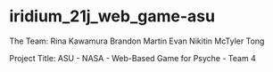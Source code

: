 # iridium_21j_web_game-asu

The Team:
Rina Kawamura
Brandon Martin
Evan Nikitin
McTyler Tong

Project Title: ASU - NASA - Web-Based Game for Psyche - Team 4
